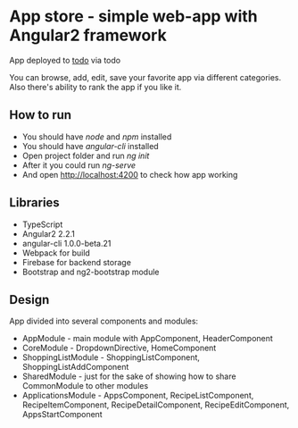 # App store - simple web-app with Angular2 framework

App deployed to [todo](todo) via todo

You can browse, add, edit, save your favorite app via different categories.
Also there's ability to rank the app if you like it.

How to run
----------

* You should have *node* and *npm* installed
* You should have *angular-cli* installed
* Open project folder and run *ng init*
* After it you could run *ng-serve*
* And open [http://localhost:4200](http://localhost:4200) to check how app working

Libraries
---------
* TypeScript
* Angular2 2.2.1
* angular-cli 1.0.0-beta.21
* Webpack for build
* Firebase for backend storage
* Bootstrap and ng2-bootstrap module

Design
------
App divided into several components and modules:

* AppModule - main module with AppComponent, HeaderComponent
* CoreModule - DropdownDirective, HomeComponent
* ShoppingListModule - ShoppingListComponent, ShoppingListAddComponent
* SharedModule - just for the sake of showing how to share CommonModule to other modules
* ApplicationsModule - AppsComponent, RecipeListComponent, RecipeItemComponent, RecipeDetailComponent, RecipeEditComponent, AppsStartComponent
